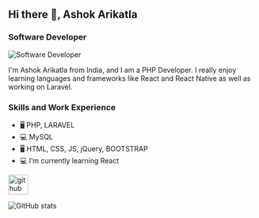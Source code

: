## Hi there 👋, Ashok Arikatla
### Software Developer
![Software Developer](https://user-images.githubusercontent.com/32868860/145367311-5c20392f-a9c8-4773-b7d3-dd41c5000e80.png)

I'm Ashok Arikatla from India, and I am a PHP Developer. I really enjoy learning languages and frameworks like React and React Native as well as working on Laravel.

### Skills and Work Experience

- 🖥️ PHP, LARAVEL
- 💻 MySQL
- 🖥️ HTML, CSS, JS, jQuery, BOOTSTRAP
- 💻 I’m currently learning React 

 [<img src='https://cdn.jsdelivr.net/npm/simple-icons@3.0.1/icons/github.svg' alt='github' height='40'>](https://github.com/ashokarikatla0402) 

![GitHub stats](https://github-readme-stats.vercel.app/api?username=ashokarikatla0402&show_icons=true)  
